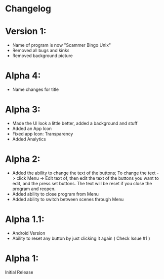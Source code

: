 Changelog
=========

# Version 1:
- Name of program is now "Scammer Bingo Unix"
- Removed all bugs and kinks
- Removed background picture

# Alpha 4:
- Name changes for title

# Alpha 3:
- Made the UI look a little better, added a background and stuff
- Added an App Icon
- Fixed app Icon: Transparency
- Added Analytics

# Alpha 2:
- Added the ability to change the text of the buttons; To change the text -> click Menu -> Edit text of, then edit the text of the buttons you want to edit, and the press set buttons. The text will be reset if you close the program and reopen.
- Added ability to close program from Menu
- Added ability to switch between scenes through Menu

# Alpha 1.1:
- Android Version
- Ability to reset any button by just clicking it again ( Check Issue #1 )

# Alpha 1:
Initial Release